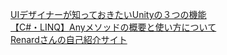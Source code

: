 [UIデザイナーが知っておきたいUnityの３つの機能](https://creator.game.cyberagent.co.jp/?p=4478)  
[【C#・LINQ】Anyメソッドの概要と使い方について](https://www.fenet.jp/dotnet/column/language/2162/)  
[Renardさんの自己紹介サイト](https://forenard.github.io/Info/)
